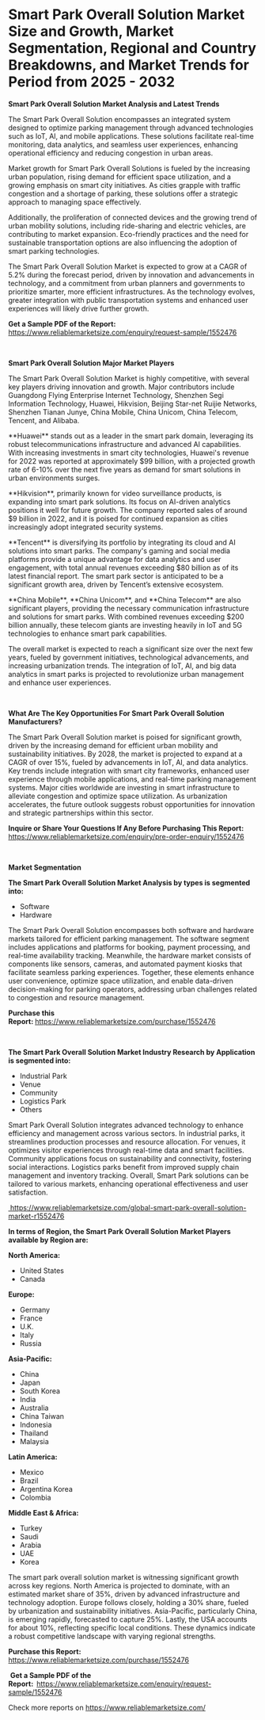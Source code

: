 <p><h1>Smart Park Overall Solution Market Size and Growth, Market Segmentation, Regional and Country Breakdowns, and Market Trends for Period from 2025 -  2032</h1></p><p><strong>Smart Park Overall Solution Market Analysis and Latest Trends</strong></p>
<p><p>The Smart Park Overall Solution encompasses an integrated system designed to optimize parking management through advanced technologies such as IoT, AI, and mobile applications. These solutions facilitate real-time monitoring, data analytics, and seamless user experiences, enhancing operational efficiency and reducing congestion in urban areas. </p><p>Market growth for Smart Park Overall Solutions is fueled by the increasing urban population, rising demand for efficient space utilization, and a growing emphasis on smart city initiatives. As cities grapple with traffic congestion and a shortage of parking, these solutions offer a strategic approach to managing space effectively. </p><p>Additionally, the proliferation of connected devices and the growing trend of urban mobility solutions, including ride-sharing and electric vehicles, are contributing to market expansion. Eco-friendly practices and the need for sustainable transportation options are also influencing the adoption of smart parking technologies. </p><p>The Smart Park Overall Solution Market is expected to grow at a CAGR of 5.2% during the forecast period, driven by innovation and advancements in technology, and a commitment from urban planners and governments to prioritize smarter, more efficient infrastructures. As the technology evolves, greater integration with public transportation systems and enhanced user experiences will likely drive further growth.</p></p>
<p><strong>Get a Sample PDF of the Report:&nbsp;</strong> <a href="https://www.reliablemarketsize.com/enquiry/request-sample/1552476?utm_campaign=3176&utm_medium=2&utm_source=Github&utm_content=ia&utm_term=11032025&utm_id=smart-park-overall-solution">https://www.reliablemarketsize.com/enquiry/request-sample/1552476</a></p>
<p>&nbsp;</p>
<p><strong>Smart Park Overall Solution Major Market Players</strong></p>
<p><p>The Smart Park Overall Solution Market is highly competitive, with several key players driving innovation and growth. Major contributors include Guangdong Flying Enterprise Internet Technology, Shenzhen Segi Information Technology, Huawei, Hikvision, Beijing Star-net Ruijie Networks, Shenzhen Tianan Junye, China Mobile, China Unicom, China Telecom, Tencent, and Alibaba.</p><p>**Huawei** stands out as a leader in the smart park domain, leveraging its robust telecommunications infrastructure and advanced AI capabilities. With increasing investments in smart city technologies, Huawei's revenue for 2022 was reported at approximately $99 billion, with a projected growth rate of 6-10% over the next five years as demand for smart solutions in urban environments surges.</p><p>**Hikvision**, primarily known for video surveillance products, is expanding into smart park solutions. Its focus on AI-driven analytics positions it well for future growth. The company reported sales of around $9 billion in 2022, and it is poised for continued expansion as cities increasingly adopt integrated security systems.</p><p>**Tencent** is diversifying its portfolio by integrating its cloud and AI solutions into smart parks. The company's gaming and social media platforms provide a unique advantage for data analytics and user engagement, with total annual revenues exceeding $80 billion as of its latest financial report. The smart park sector is anticipated to be a significant growth area, driven by Tencent’s extensive ecosystem.</p><p>**China Mobile**, **China Unicom**, and **China Telecom** are also significant players, providing the necessary communication infrastructure and solutions for smart parks. With combined revenues exceeding $200 billion annually, these telecom giants are investing heavily in IoT and 5G technologies to enhance smart park capabilities.</p><p>The overall market is expected to reach a significant size over the next few years, fueled by government initiatives, technological advancements, and increasing urbanization trends. The integration of IoT, AI, and big data analytics in smart parks is projected to revolutionize urban management and enhance user experiences.</p></p>
<p>&nbsp;</p>
<p><strong>What Are The Key Opportunities For Smart Park Overall Solution Manufacturers?</strong></p>
<p><p>The Smart Park Overall Solution market is poised for significant growth, driven by the increasing demand for efficient urban mobility and sustainability initiatives. By 2028, the market is projected to expand at a CAGR of over 15%, fueled by advancements in IoT, AI, and data analytics. Key trends include integration with smart city frameworks, enhanced user experience through mobile applications, and real-time parking management systems. Major cities worldwide are investing in smart infrastructure to alleviate congestion and optimize space utilization. As urbanization accelerates, the future outlook suggests robust opportunities for innovation and strategic partnerships within this sector.</p></p>
<p><strong>Inquire or Share Your Questions If Any Before Purchasing This Report:</strong> <a href="https://www.reliablemarketsize.com/enquiry/pre-order-enquiry/1552476?utm_campaign=3176&utm_medium=2&utm_source=Github&utm_content=ia&utm_term=11032025&utm_id=smart-park-overall-solution">https://www.reliablemarketsize.com/enquiry/pre-order-enquiry/1552476</a></p>
<p>&nbsp;</p>
<p><strong>Market Segmentation</strong></p>
<p><strong>The Smart Park Overall Solution Market Analysis by types is segmented into:</strong></p>
<p><ul><li>Software</li><li>Hardware</li></ul></p>
<p><p>The Smart Park Overall Solution encompasses both software and hardware markets tailored for efficient parking management. The software segment includes applications and platforms for booking, payment processing, and real-time availability tracking. Meanwhile, the hardware market consists of components like sensors, cameras, and automated payment kiosks that facilitate seamless parking experiences. Together, these elements enhance user convenience, optimize space utilization, and enable data-driven decision-making for parking operators, addressing urban challenges related to congestion and resource management.</p></p>
<p><strong>Purchase this Report:&nbsp;</strong><a href="https://www.reliablemarketsize.com/purchase/1552476?utm_campaign=3176&utm_medium=2&utm_source=Github&utm_content=ia&utm_term=11032025&utm_id=smart-park-overall-solution">https://www.reliablemarketsize.com/purchase/1552476</a></p>
<p>&nbsp;</p>
<p><strong>The Smart Park Overall Solution Market Industry Research by Application is segmented into:</strong></p>
<p><ul><li>Industrial Park</li><li>Venue</li><li>Community</li><li>Logistics Park</li><li>Others</li></ul></p>
<p><p>Smart Park Overall Solution integrates advanced technology to enhance efficiency and management across various sectors. In industrial parks, it streamlines production processes and resource allocation. For venues, it optimizes visitor experiences through real-time data and smart facilities. Community applications focus on sustainability and connectivity, fostering social interactions. Logistics parks benefit from improved supply chain management and inventory tracking. Overall, Smart Park solutions can be tailored to various markets, enhancing operational effectiveness and user satisfaction.</p></p>
<p><a href="https://www.reliablemarketsize.com/global-smart-park-overall-solution-market-r1552476?utm_campaign=3176&utm_medium=2&utm_source=Github&utm_content=ia&utm_term=11032025&utm_id=smart-park-overall-solution">&nbsp;https://www.reliablemarketsize.com/global-smart-park-overall-solution-market-r1552476</a></p>
<p><strong>In terms of Region, the Smart Park Overall Solution Market Players available by Region are:</strong></p>
<p>
    <p> <strong> North America: </strong>
        <ul>
            <li>United States</li>
            <li>Canada</li>
        </ul>
        </p> 
    <p> <strong> Europe: </strong>
        <ul>
            <li>Germany</li>
            <li>France</li>
            <li>U.K.</li>
            <li>Italy</li>
            <li>Russia</li>
        </ul>
        </p> 
    <p> <strong> Asia-Pacific: </strong>
        <ul>
            <li>China</li>
            <li>Japan</li>
            <li>South Korea</li>
            <li>India</li>
            <li>Australia</li>
            <li>China Taiwan</li>
            <li>Indonesia</li>
            <li>Thailand</li>
            <li>Malaysia</li>
        </ul>
        </p> 
    <p> <strong> Latin America: </strong>
        <ul>
            <li>Mexico</li>
            <li>Brazil</li>
            <li>Argentina Korea</li>
            <li>Colombia</li>
        </ul>
        </p> 
    <p> <strong> Middle East & Africa: </strong>
        <ul>
            <li>Turkey</li>
            <li>Saudi</li>
            <li>Arabia</li>
            <li>UAE</li>
            <li>Korea</li>
        </ul>
    </p>
    </p>
<p><p>The smart park overall solution market is witnessing significant growth across key regions. North America is projected to dominate, with an estimated market share of 35%, driven by advanced infrastructure and technology adoption. Europe follows closely, holding a 30% share, fueled by urbanization and sustainability initiatives. Asia-Pacific, particularly China, is emerging rapidly, forecasted to capture 25%. Lastly, the USA accounts for about 10%, reflecting specific local conditions. These dynamics indicate a robust competitive landscape with varying regional strengths.</p></p>
<p><strong>Purchase this Report: </strong><a href="https://www.reliablemarketsize.com/purchase/1552476?utm_campaign=3176&utm_medium=2&utm_source=Github&utm_content=ia&utm_term=11032025&utm_id=smart-park-overall-solution">https://www.reliablemarketsize.com/purchase/1552476</a></p>
<p>&nbsp;<strong>Get a Sample PDF of the Report:&nbsp;&nbsp;</strong><a href="https://www.reliablemarketsize.com/enquiry/request-sample/1552476?utm_campaign=3176&utm_medium=2&utm_source=Github&utm_content=ia&utm_term=11032025&utm_id=smart-park-overall-solution">https://www.reliablemarketsize.com/enquiry/request-sample/1552476</a></p>
<p><strong></strong></p>
<p>Check more reports on <a href="https://www.reliablemarketsize.com/?utm_campaign=3176&utm_medium=2&utm_source=Github&utm_content=ia&utm_term=11032025&utm_id=smart-park-overall-solution">https://www.reliablemarketsize.com/</a></p>
